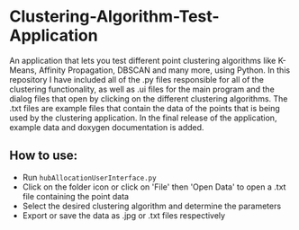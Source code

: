 # Clustering-Algorithm-Test-Application
An application that lets you test different point clustering algorithms like K-Means, Affinity Propagation, DBSCAN and many more, using Python.
In this repository I have included all of the .py files responsible for all of the clustering functionality, as well as .ui files for the main program and the dialog files that open by clicking on the different clustering algorithms.
The .txt files are example files that contain the data of the points that is being used by the clustering application.
In the final release of the application, example data and doxygen documentation is added.

## How to use:
- Run `hubAllocationUserInterface.py`
- Click on the folder icon or click on 'File' then 'Open Data' to open a .txt file containing the point data
- Select the desired clustering algorithm and determine the parameters
- Export or save the data as .jpg or .txt files respectively
